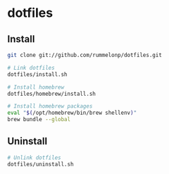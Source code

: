 # dotfiles

## Install

```sh
git clone git://github.com/rummelonp/dotfiles.git

# Link dotfiles
dotfiles/install.sh

# Install homebrew
dotfiles/homebrew/install.sh

# Install homebrew packages
eval "$(/opt/homebrew/bin/brew shellenv)"
brew bundle --global
```

## Uninstall

```sh
# Unlink dotfiles
dotfiles/uninstall.sh
```
